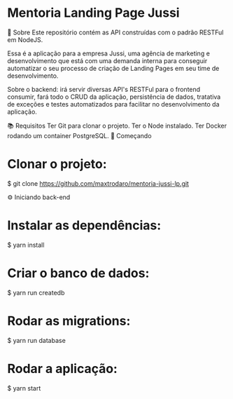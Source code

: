 # Mentoria Landing Page Jussi

📃 Sobre
Este repositório contém as API construídas com o padrão RESTFul em NodeJS.

Essa é a aplicação para a empresa Jussi, uma agência de marketing e desenvolvimento que está com uma demanda interna para conseguir automatizar o seu processo de criação de Landing Pages em seu time de desenvolvimento.

Sobre o backend: irá servir diversas API's RESTFul para o frontend consumir, fará todo o CRUD da aplicação, persistência de dados, tratativa de exceções e testes automatizados para facilitar no desenvolvimento da aplicação.

📚 Requisitos
Ter Git para clonar o projeto.
Ter o Node instalado.
Ter Docker rodando um container PostgreSQL.
🚀 Começando

# Clonar o projeto:

\$ git clone https://github.com/maxtrodaro/mentoria-jussi-lp.git

⚙️ Iniciando back-end

# Instalar as dependências:

\$ yarn install

# Criar o banco de dados:

\$ yarn run createdb

# Rodar as migrations:

\$ yarn run database

# Rodar a aplicação:

\$ yarn start
